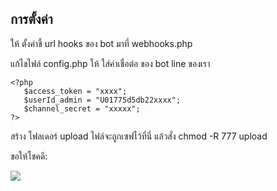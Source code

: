 
## การตั้งค่า


ให้ ตั้งค่าชี้ url hooks ของ bot มาที่  webhooks.php 

แก้ไขไฟล์ config.php ให้ ใส่ค่าเชื่อต่อ ของ bot line ของเรา

 

    <?php
       $access_token = "xxxx";
       $userId_admin = "U01775d5db22xxxx";
       $channel_secret = "xxxxx";
    ?>
    
สร้าง โฟลเดอร์  upload ไฟล์จะถูกเซฟไว้ที่นี่ แล้วสั่ง
chmod -R 777 upload

ขอให้โชคดี:

![](https://pandao.github.io/editor.md/examples/images/4.jpg)
 
